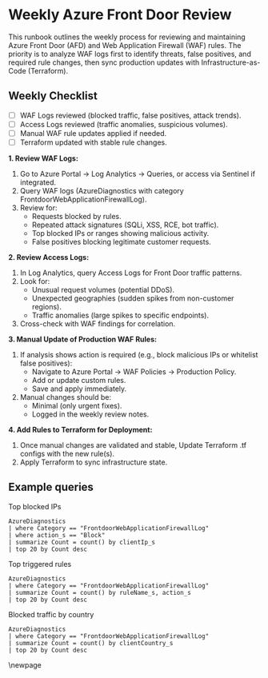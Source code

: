 # Weekly Azure Front Door Review

This runbook outlines the weekly process for reviewing and maintaining Azure Front Door (AFD) and Web Application Firewall (WAF) rules.
The priority is to analyze WAF logs first to identify threats, false positives, and required rule changes, then sync production updates with Infrastructure-as-Code (Terraform).

## Weekly Checklist

-[ ] WAF Logs reviewed (blocked traffic, false positives, attack trends).
-[ ] Access Logs reviewed (traffic anomalies, suspicious volumes).
-[ ] Manual WAF rule updates applied if needed.
-[ ] Terraform updated with stable rule changes.

**1. Review WAF Logs:**

1. Go to Azure Portal → Log Analytics → Queries, or access via Sentinel if integrated.
2. Query WAF logs (AzureDiagnostics with category FrontdoorWebApplicationFirewallLog).
3. Review for:
   - Requests blocked by rules.
   - Repeated attack signatures (SQLi, XSS, RCE, bot traffic).
   - Top blocked IPs or ranges showing malicious activity.
   - False positives blocking legitimate customer requests.

**2. Review Access Logs:**

1. In Log Analytics, query Access Logs for Front Door traffic patterns.
2. Look for:
   - Unusual request volumes (potential DDoS).
   - Unexpected geographies (sudden spikes from non-customer regions).
   - Traffic anomalies (large spikes to specific endpoints).
3. Cross-check with WAF findings for correlation.

**3. Manual Update of Production WAF Rules:**

1. If analysis shows action is required (e.g., block malicious IPs or whitelist false positives):
   - Navigate to Azure Portal → WAF Policies → Production Policy.
   - Add or update custom rules.
   - Save and apply immediately.
2. Manual changes should be:
   - Minimal (only urgent fixes).
   - Logged in the weekly review notes.

**4. Add Rules to Terraform for Deployment:**

1. Once manual changes are validated and stable, Update Terraform .tf configs with the new rule(s).
2. Apply Terraform to sync infrastructure state.

## Example queries

Top blocked IPs
```
AzureDiagnostics
| where Category == "FrontdoorWebApplicationFirewallLog"
| where action_s == "Block"
| summarize Count = count() by clientIp_s
| top 20 by Count desc
```

Top triggered rules

```
AzureDiagnostics
| where Category == "FrontdoorWebApplicationFirewallLog"
| summarize Count = count() by ruleName_s, action_s
| top 20 by Count desc
```

Blocked traffic by country
```
AzureDiagnostics
| where Category == "FrontdoorWebApplicationFirewallLog"
| summarize Count = count() by clientCountry_s
| top 20 by Count desc
```

<!-- Leave the rest of this page blank -->
\newpage
